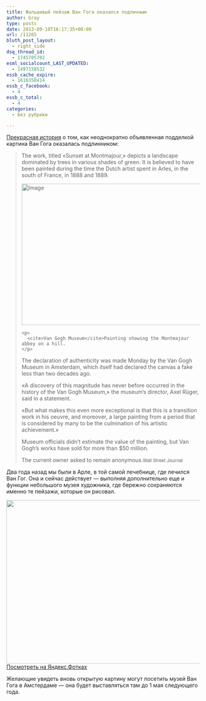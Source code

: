 ```yaml
---
title: Фальшивый пейзаж Ван Гога оказался подлинным
author: Gray
type: posts
date: 2013-09-10T16:17:35+00:00
url: /11265
bluth_post_layout:
  - right_side
dsq_thread_id:
  - 1745705702
esml_socialcount_LAST_UPDATED:
  - 1497158532
essb_cache_expire:
  - 1616358414
essb_c_facebook:
  - 4
essb_c_total:
  - 4
categories:
  - Без рубрики

---
```








<a href="http://online.wsj.com/article/SB10001424127887324549004579065311525227156.html" target="_blank">Прекрасная история</a> о том, как неоднократно объявленная подделкой картина Ван Гога оказалась подлинником:

> The work, titled &#171;Sunset at Montmajour,&#187; depicts a landscape dominated by trees in various shades of green. It is believed to have been painted during the time the Dutch artist spent in Arles, in the south of France, in 1888 and 1889.
> 
> <div>
>   <div id="articleThumbnail_2">
>     <div>
>       <div id="articleImage_2">
>         <img alt="image" src="https://i1.wp.com/si.wsj.net/public/resources/images/WO-AP349_VANGOG_G_20130909182658.jpg?resize=553%2C369" width="553" height="369" border="0" hspace="0" vspace="0" data-recalc-dims="1" />
>       
>     
>     
>     <p>
>       <cite>Van Gogh Museum</cite>Painting showing the Montmajour abbey on a hill.
>     </p>
>   
> 
> 
> The declaration of authenticity was made Monday by the Van Gogh Museum in Amsterdam, which itself had declared the canvas a fake less than two decades ago.
> 
> &#171;A discovery of this magnitude has never before occurred in the history of the Van Gogh Museum,&#187; the museum&#8217;s director, Axel Rüger, said in a statement.
> 
> &#171;But what makes this even more exceptional is that this is a transition work in his oeuvre, and moreover, a large painting from a period that is considered by many to be the culmination of his artistic achievement.&#187;
> 
> Museum officials didn&#8217;t estimate the value of the painting, but Van Gogh&#8217;s works have sold for more than $50 million.
> 
> The current owner asked to remain anonymous.<small>Wall Street Journal</small>

Два года назад мы были в Арле, в той самой лечебнице, где лечился Ван Гог. Она и сейчас действует — выполняя дополнительно еще и функции небольшого музея художника, где бережно сохраняются именно те пейзажи, которые он рисовал.

[<img title="" alt="" src="https://i0.wp.com/img-fotki.yandex.ru/get/5411/2728867.a9/0_66547_ad71a43d_XXXL.jpg?resize=640%2C427" width="640" height="427" border="0" data-recalc-dims="1" />][1]  
[Посмотреть на Яндекс.Фотках][1]

Желающие увидеть вновь открытую картину могут посетить музей Ван Гога в Амстердаме — она будет выставляться там до 1 мая следующего года.

 [1]: http://fotki.yandex.ru/users/gray7400/view/419143/